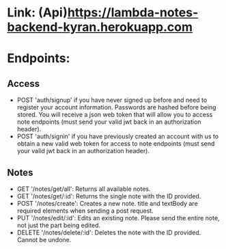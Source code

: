 # Link: (Api)https://lambda-notes-backend-kyran.herokuapp.com
# Endpoints:

## Access
- POST 'auth/signup' if you have never signed up before and need to register your account information. Passwords are hashed before being stored. You will receive a json web token that will allow you to access note endpoints (must send your valid jwt back in an authorization header).
- POST 'auth/signin' if you have previously created an account with us to obtain a new valid web token for access to note endpoints (must send your valid jwt back in an authorization header).

## Notes
- GET '/notes/get/all': Returns all available notes.
- GET '/notes/get/:id': Returns the single note with the ID provided.
- POST '/notes/create': Creates a new note. title and textBody are required elements when sending a post request.
- PUT '/notes/edit/:id': Edits an existing note. Please send the entire note, not just the part being edited.
- DELETE '/notes/delete/:id': Deletes the note with the ID provided. Cannot be undone.

